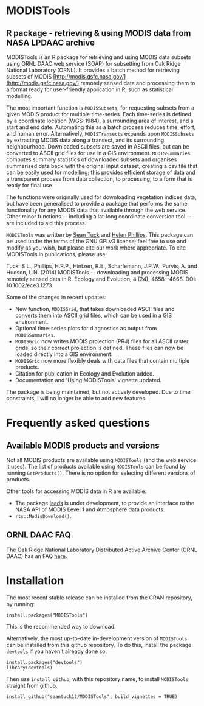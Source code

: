 MODISTools
=========
R package - retrieving & using MODIS data from NASA LPDAAC archive
---------

MODISTools is an R package for retrieving and using MODIS data subsets using ORNL DAAC web service (SOAP) for subsetting from Oak Ridge National Laboratory (ORNL). It provides a batch method for retrieving subsets of MODIS [http://modis.gsfc.nasa.gov/](http://modis.gsfc.nasa.gov/) remotely sensed data and processing them to a format ready for user-friendly application in R, such as statistical modelling.

The most important function is `MODISSubsets`, for requesting subsets from a given MODIS product for multiple time-series. Each time-series is defined by a coordinate location (WGS-1984), a surrounding area of interest, and a start and end date. Automating this as a batch process reduces time, effort, and human error. Alternatively, `MODISTransects` expands upon `MODISSubsets` by extracting MODIS data along a transect, and its surrounding neighbourhood. Downloaded subsets are saved in ASCII files, but can be converted to ASCII grid files for use in a GIS environment. `MODISSummaries` computes summary statistics of downloaded subsets and organises summarised data back with the original input dataset, creating a csv file that can be easily used for modelling; this provides efficient storage of data and a transparent process from data collection, to processing, to a form that is ready for final use.

The functions were originally used for downloading vegetation indices data, but have been generalised to provide a package that performs the same functionality for any MODIS data that available through the web service. Other minor functions -- including a lat-long coordinate conversion tool -- are included to aid this process.

`MODISTools` was written by [Sean Tuck](https://github.com/seantuck12) and [Helen Phillips](https://github.com/helenphillips). This package can be used under the terms of the GNU GPLv3 license; feel free to use and modify as you wish, but please cite our work where appropriate. To cite MODISTools in publications, please use:

Tuck, S.L., Phillips, H.R.P., Hintzen, R.E., Scharlemann, J.P.W., Purvis, A. and Hudson, L.N. (2014) MODISTools -- downloading and processing MODIS remotely sensed data in R. Ecology and Evolution, 4 (24), 4658--4668. DOI: 10.1002/ece3.1273.

Some of the changes in recent updates:
* New function, `MODISGrid`, that takes downloaded ASCII files and converts them into ASCII grid files, which can be used in a GIS environment.
* Optional time-series plots for diagnostics as output from `MODISSummaries`.
* `MODISGrid` now writes MODIS projection (PRJ) files for all ASCII raster grids, so their correct projection is defined. These files can now be loaded directly into a GIS environment.
* `MODISGrid` now more flexibly deals with data files that contain multiple products.
* Citation for publication in Ecology and Evolution added.
* Documentation and 'Using MODISTools' vignette updated.

The package is being maintained, but not actively developed. Due to time constraints, I will no longer be able to add new features.

Frequently asked questions
=========
Available MODIS products and versions
---------
Not all MODIS products are available using `MODISTools` (and the web service it uses). The list of products available using `MODISTools` can be found by running `GetProducts()`. There is no option for selecting different versions of products.

Other tools for accessing MODIS data in R are available:
* The package [laads](https://github.com/masalmon/laads) is under development, to provide an interface to the NASA API of MODIS Level 1 and Atmosphere data products.
* `rts::ModisDownload()`.

ORNL DAAC FAQ
---------
The Oak Ridge National Laboratory Distributed Active Archive Center (ORNL DAAC) has an FAQ [here](https://daac.ornl.gov/faq/faq.shtml).

Installation
=========
The most recent stable release can be installed from the CRAN repository, by running:
```
install.packages("MODISTools")
```
This is the recommended way to download.

Alternatively, the most up-to-date in-development version of `MODISTools` can be installed from this github repository. To do this, install the package `devtools` if you haven't already done so.
```
install.packages("devtools")
library(devtools)
```
Then use `install_github`, with this repository name, to install `MODISTools` straight from github.
```
install_github("seantuck12/MODISTools", build_vignettes = TRUE)
```

